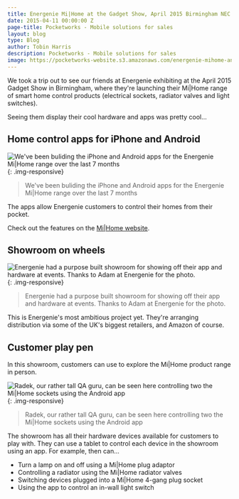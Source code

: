 ```yaml
---
title: Energenie Mi|Home at the Gadget Show, April 2015 Birmingham NEC
date: 2015-04-11 00:00:00 Z
page-title: Pocketworks - Mobile solutions for sales
layout: blog
type: Blog
author: Tobin Harris
description: Pocketworks - Mobile solutions for sales
image: https://pocketworks-website.s3.amazonaws.com/energenie-mihome-android-scene.jpg
---
```


We took a trip out to see our friends at Energenie exhibiting at the April 2015 Gadget Show in Birmingham, where they're launching their Mi&#124;Home range of smart home control products (electrical sockets, radiator valves and light switches).

Seeing them display their cool hardware and apps was pretty cool...

<!--more-->

## Home control apps for iPhone and Android

![We've been buliding the iPhone and Android apps for the Energenie Mi&#124;Home range over the last 7 months](https://pocketworks-website.s3.amazonaws.com/energenie-mihome-android-scene.jpg){: .img-responsive}

> We've been buliding the iPhone and Android apps for the Energenie Mi&#124;Home range over the last 7 months

The apps allow Energenie customers to control their homes from their pocket.

Check out the features on the [Mi&#124;Home website](https://energenie4u.co.uk/index.phpmihome/the_range).

## Showroom on wheels

![Energenie had a purpose built showroom for showing off their app and hardware at events. Thanks to Adam at Energenie for the photo.](https://pocketworks-website.s3.amazonaws.com/energenie-mi-home-booth-1.jpg){: .img-responsive}

> Energenie had a purpose built showroom for showing off their app and hardware at events. Thanks to Adam at Energenie for the photo.

This is Energenie's most ambitious project yet. They're arranging distribution via some of the UK's biggest retailers, and Amazon of course.

## Customer play pen

In this showroom, customers can use to explore the Mi&#124;Home product range in person.

![Radek, our rather tall QA guru, can be seen here controlling two the Mi&#124;Home sockets using the Android app](https://pocketworks-website.s3.amazonaws.com/energenie-mi-home-showroom.jpg){: .img-responsive}

> Radek, our rather tall QA guru, can be seen here controlling two the Mi&#124;Home sockets using the Android app

The showroom has all their hardware devices available for customers to play with. They can use a tablet to control each device in the showroom using an app. For example, then can...

* Turn a lamp on and off using a Mi&#124;Home plug adaptor
* Controlling a radiator using the Mi&#124;Home radiator valves
* Switching devices plugged into a Mi&#124;Home 4-gang plug socket
* Using the app to control an in-wall light switch
